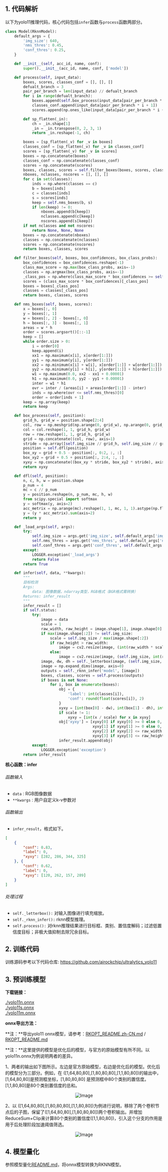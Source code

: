 ## 1. 代码解析

以下为yolo11推理代码，核心代码包括`infer`函数与`process`函数两部分。

```python
class Model(RknnModel):
    default_args = {
        'img_size': 640,
        'nms_thres': 0.45,
        'conf_thres': 0.25,
    }

    def __init__(self, acc_id, name, conf):
        super().__init__(acc_id, name, conf, ['model'])

    def process(self, input_data):
        boxes, scores, classes_conf = [], [], []
        defualt_branch = 3
        pair_per_branch = len(input_data) // defualt_branch
        for i in range(defualt_branch):
            boxes.append(self.box_process(input_data[pair_per_branch * i]))
            classes_conf.append(input_data[pair_per_branch * i + 1])
            scores.append(np.ones_like(input_data[pair_per_branch * i + 1][:, :1, :, :], dtype=np.float32))

        def sp_flatten(_in):
            ch = _in.shape[1]
            _in = _in.transpose(0, 2, 3, 1)
            return _in.reshape(-1, ch)

        boxes = [sp_flatten(_v) for _v in boxes]
        classes_conf = [sp_flatten(_v) for _v in classes_conf]
        scores = [sp_flatten(_v) for _v in scores]
        boxes = np.concatenate(boxes)
        classes_conf = np.concatenate(classes_conf)
        scores = np.concatenate(scores)
        boxes, classes, scores = self.filter_boxes(boxes, scores, classes_conf)
        nboxes, nclasses, nscores = [], [], []
        for c in set(classes):
            inds = np.where(classes == c)
            b = boxes[inds]
            c = classes[inds]
            s = scores[inds]
            keep = self.nms_boxes(b, s)
            if len(keep) != 0:
                nboxes.append(b[keep])
                nclasses.append(c[keep])
                nscores.append(s[keep])
        if not nclasses and not nscores:
            return None, None, None
        boxes = np.concatenate(nboxes)
        classes = np.concatenate(nclasses)
        scores = np.concatenate(nscores)
        return boxes, classes, scores

    def filter_boxes(self, boxes, box_confidences, box_class_probs):
        box_confidences = box_confidences.reshape(-1)
        class_max_score = np.max(box_class_probs, axis=-1)
        classes = np.argmax(box_class_probs, axis=-1)
        _class_pos = np.where(class_max_score * box_confidences >= self.conf_thres)
        scores = (class_max_score * box_confidences)[_class_pos]
        boxes = boxes[_class_pos]
        classes = classes[_class_pos]
        return boxes, classes, scores

    def nms_boxes(self, boxes, scores):
        x = boxes[:, 0]
        y = boxes[:, 1]
        w = boxes[:, 2] - boxes[:, 0]
        h = boxes[:, 3] - boxes[:, 1]
        areas = w * h
        order = scores.argsort()[::-1]
        keep = []
        while order.size > 0:
            i = order[0]
            keep.append(i)
            xx1 = np.maximum(x[i], x[order[1:]])
            yy1 = np.maximum(y[i], y[order[1:]])
            xx2 = np.minimum(x[i] + w[i], x[order[1:]] + w[order[1:]])
            yy2 = np.minimum(y[i] + h[i], y[order[1:]] + h[order[1:]])
            w1 = np.maximum(0.0, xx2 - xx1 + 0.00001)
            h1 = np.maximum(0.0, yy2 - yy1 + 0.00001)
            inter = w1 * h1
            ovr = inter / (areas[i] + areas[order[1:]] - inter)
            inds = np.where(ovr <= self.nms_thres)[0]
            order = order[inds + 1]
        keep = np.array(keep)
        return keep

    def box_process(self, position):
        grid_h, grid_w = position.shape[2:4]
        col, row = np.meshgrid(np.arange(0, grid_w), np.arange(0, grid_h))
        col = col.reshape(1, 1, grid_h, grid_w)
        row = row.reshape(1, 1, grid_h, grid_w)
        grid = np.concatenate((col, row), axis=1)
        stride = np.array([self.img_size // grid_h, self.img_size // grid_w]).reshape(1, 2, 1, 1)
        position = self.dfl(position)
        box_xy = grid + 0.5 - position[:, 0:2, :, :]
        box_xy2 = grid + 0.5 + position[:, 2:4, :, :]
        xyxy = np.concatenate((box_xy * stride, box_xy2 * stride), axis=1)
        return xyxy

    def dfl(self, position):
        n, c, h, w = position.shape
        p_num = 4
        mc = c // p_num
        y = position.reshape(n, p_num, mc, h, w)
        from scipy.special import softmax
        y = softmax(y, axis=2)
        acc_metrix = np.arange(mc).reshape(1, 1, mc, 1, 1).astype(np.float32)
        y = (y * acc_metrix).sum(axis=2)
        return y

    def _load_args(self, args):
        try:
            self.img_size = args.get('img_size', self.default_args['img_size'])
            self.nms_thres = args.get('nms_thres', self.default_args['nms_thres'])
            self.conf_thres = args.get('conf_thres', self.default_args['conf_thres'])
        except:
            LOGGER.exception('_load_args')
            return False
        return True

    def infer(self, data, **kwargs):
        """
        目标检测
        Args:
            data: 图像数据，ndarray类型，RGB格式（BGR格式需转换）
        Returns: infer_result
        """
        infer_result = []
        if self.status:
            try:
                image = data
                scale = 1
                raw_width, raw_height = image.shape[1], image.shape[0]
                if max(image.shape[:2]) != self.img_size:
                    scale = self.img_size / max(image.shape[:2])
                    if raw_height > raw_width:
                        image = cv2.resize(image, (int(raw_width * scale), self.img_size))
                    else:
                        image = cv2.resize(image, (self.img_size, int(raw_height * scale)))
                image, dw, dh = self._letterbox(image, (self.img_size, self.img_size))
                image = np.expand_dims(image, axis=0)
                outputs = self._rknn_infer('model', [image])
                boxes, classes, scores = self.process(outputs)
                if boxes is not None:
                    for i, box in enumerate(boxes):
                        obj = {
                            'label': int(classes[i]),
                            'conf': round(float(scores[i]), 2)
                        }
                        xyxy = [int(box[0] - dw), int(box[1] - dh), int(box[2] - dw), int(box[3] - dh)]
                        if scale != 1:
                            xyxy = [int(x / scale) for x in xyxy]
                        obj['xyxy'] = [xyxy[0] if xyxy[0] >= 0 else 0,
                                       xyxy[1] if xyxy[1] >= 0 else 0,
                                       xyxy[2] if xyxy[2] <= raw_width else raw_width,
                                       xyxy[3] if xyxy[3] <= raw_height else raw_height]
                        infer_result.append(obj)
            except:
                LOGGER.exception('exception')
        return infer_result
```

**核心函数：infer**

###### 函数输入

- `data：`RGB图像数据
- `**kwargs：`用户自定义k-v参数对

###### 函数输出

- `infer_result`，格式如下。

```json
[
    {
        "conf": 0.83,
        "label": 0,
        "xyxy": [282, 286, 344, 325]
    }, {
        "conf": 0.62,
        "label": 0,
        "xyxy": [120, 262, 157, 289]
    }
]
```

###### 处理过程

- `self._letterbox():` 对输入图像进行填充缩放。
- `self._rknn_infer():` rknn模型推理。
- `self.process():` 对rknn推理结果进行目标框、类别、置信度解码；过滤低置信度目标；非极大值抑制去除冗余目标。

## 2. 训练代码

训练源码参考以下代码仓库:  https://github.com/airockchip/ultralytics_yolo11

## 3. 预训练模型

**下载链接：**

[./yolo11n.onnx](https://ftrg.zbox.filez.com/v2/delivery/data/95f00b0fc900458ba134f8b180b3f7a1/examples/yolo11/yolo11n.onnx)<br />[./yolo11s.onnx](https://ftrg.zbox.filez.com/v2/delivery/data/95f00b0fc900458ba134f8b180b3f7a1/examples/yolo11/yolo11s.onnx)<br />[./yolo11m.onnx](https://ftrg.zbox.filez.com/v2/delivery/data/95f00b0fc900458ba134f8b180b3f7a1/examples/yolo11/yolo11m.onnx)

**onnx导出方法：**

**注：**导出yolo11 onnx模型，请参考：[RKOPT_README.zh-CN.md](https://github.com/airockchip/ultralytics_yolo11/blob/main/RKOPT_README.zh-CN.md) / [RKOPT_README.md](https://github.com/airockchip/ultralytics_yolo11/blob/main/RKOPT_README.md)

**注：**这里提供的模型是优化后的模型，与官方的原始模型有所不同。以yolo11n.onnx为例说明两者的差异。

1、两者的输出如下图所示。左边是官方原始模型，右边是优化后的模型。优化后的模型分为三部分。例如，在 ([1,64,80,80],[1,80,80,80],[1,1,80,80])的输出中，[1,64,80,80]是预测框坐标，[1,80,80,80] 是预测框中80个类别的置信度。[1,1,80,80]是80个类别置信度的总和。

<div align=center>
  <img src="./assets/yolo11_output_comparison.jpg" alt="Image">
</div>



2、以 ([1,64,80,80],[1,80,80,80],[1,1,80,80])为例进行说明，移除了两个卷积节点后的子图，保留了([1,64,80,80],[1,80,80,80])两个卷积输出。并增加ReduceSum+Clip来计算80个类别的置信度([1,1,80,80])，引入这个分支的作用是用于后处理阶段加速阈值筛选。

<div align=center>
  <img src="./assets/yolo11_graph_comparison.jpg" alt="Image">
</div>

## 4. 模型量化

参照模型量化[README.md](#../../../quantization/rockchip/README.md)，将onnx模型转换为RKNN模型。











